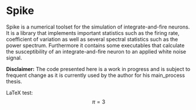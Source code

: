 # Spike

Spike is a numerical toolset for the simulation of integrate-and-fire neurons. 
It is a library that implements important statistics such as the firing rate, coefficient of variation as well as several spectral statistics such as the power spectrum.
Furthermore it contains some executables that calculate the susceptibility of an integrate-and-fire neuron to an applied white noise signal.

**Disclaimer:** The code presented here is a work in progress and is subject to frequent change as it is currently used by the author for his main_process thesis.


LaTeX test: $$ \pi = 3 $$
